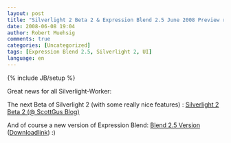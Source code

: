 ```yaml
---
layout: post
title: "Silverlight 2 Beta 2 & Expression Blend 2.5 June 2008 Preview released"
date: 2008-06-08 19:04
author: Robert Muehsig
comments: true
categories: [Uncategorized]
tags: [Expression Blend 2.5, Silverlight 2, UI]
language: en
---
```

{% include JB/setup %}
<p>Great news for all Silverlight-Worker:</p>
<p>The next Beta of Silverlight 2 (with some really nice features) : <a href="http://weblogs.asp.net/scottgu/archive/2008/06/06/silverlight-2-beta2-released.aspx">Silverlight 2 Beta 2 (@ ScottGus Blog)</a></p>
<p>And of course a new version of Expression Blend: <a href="http://www.microsoft.com/expression/products/Features.aspx?key=blend2dot5">Blend 2.5 Version</a> (<a href="http://www.microsoft.com/downloads/details.aspx?FamilyId=32A3E916-E681-4955-BC9F-CFBA49273C7C&amp;displaylang=en">Downloadlink</a>) :)</p>
